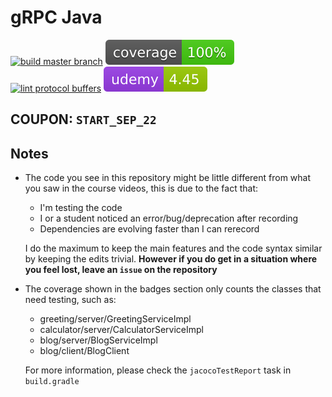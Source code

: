 # gRPC Java

[![build master branch](https://github.com/Clement-Jean/grpc-java-course/actions/workflows/gradle.yml/badge.svg)](https://github.com/Clement-Jean/grpc-java-course/actions/workflows/gradle.yml) ![Coverage](.github/badges/jacoco.svg) [![lint protocol buffers](https://github.com/Clement-Jean/grpc-java-course/actions/workflows/lint.yml/badge.svg)](https://github.com/Clement-Jean/grpc-java-course/actions/workflows/lint.yml) ![Udemy](.github/badges/udemy.svg)

## COUPON: `START_SEP_22`

## Notes

- The code you see in this repository might be little different from what you saw in the course videos, this is due to the fact that:
  - I'm testing the code
  - I or a student noticed an error/bug/deprecation after recording
  - Dependencies are evolving faster than I can rerecord

  I do the maximum to keep the main features and the code syntax similar by keeping the edits trivial. **However if you
  do get in a situation where you feel lost, leave an `issue` on the repository**
- The coverage shown in the badges section only counts the classes that need testing, such as:
  - greeting/server/GreetingServiceImpl
  - calculator/server/CalculatorServiceImpl
  - blog/server/BlogServiceImpl
  - blog/client/BlogClient
  
  For more information, please check the `jacocoTestReport` task in `build.gradle`
